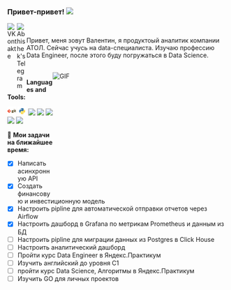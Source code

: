 ### Привет-привет! <img src="https://media.giphy.com/media/hvRJCLFzcasrR4ia7z/giphy.gif" width="25px">
<a href="https://vk.com/aspereto">
  <img align="left" alt="VKontakte" width="22px" src="https://cdn.jsdelivr.net/npm/simple-icons@v3/icons/vk.svg" />
</a>
<a href="https://t.me/asreto_asper">
  <img align="left" alt="Abhishek's Telegram" width="22px" src="https://cdn.jsdelivr.net/npm/simple-icons@v3/icons/telegram.svg" />
</a>

<br />

Привет, меня зовут Валентин, я продуктоый аналитик компании АТОЛ. Сейчас учусь на data-специалиста. Изучаю профессию Data Engineer, после этого буду погружаться в Data Science.

<br />

<img align="right" alt="GIF" src="https://raw.githubusercontent.com/kalashnikov-ulmic/kalashnikov-ulmic/main/%D0%A3%D1%87%D1%83%D1%81%D1%8C%20%D0%BD%D0%B0%20Slurm.png?raw=true" width="400" height="280" />
  
**Languages and Tools:**  

<code><img height="20" src="https://raw.githubusercontent.com/github/explore/80688e429a7d4ef2fca1e82350fe8e3517d3494d/topics/git/git.png"></code>
<code><img height="20" src="https://raw.githubusercontent.com/github/explore/80688e429a7d4ef2fca1e82350fe8e3517d3494d/topics/python/python.png"></code>
<code><img height="20" src="https://cdn.icon-icons.com/icons2/2415/PNG/512/postgresql_original_logo_icon_146391.png"></code>
<code><img height="20" src="https://pbs.twimg.com/profile_images/825065562602663938/sI7mOipu.jpg"></code>
<code><img height="20" src="https://cdn.icon-icons.com/icons2/2107/PNG/128/file_type_jupyter_icon_130494.png"></code>
<code><img height="20" src="https://cdn.icon-icons.com/icons2/3053/PNG/128/atom_alt_macos_bigsur_icon_190373.png"></code>
<code><img height="20" src="https://cdn.icon-icons.com/icons2/2699/PNG/128/golang_logo_icon_171074.png"></code>

🚧 **Мои задачи на ближайшее время:**
<!-- TODO-IST:START -->
* [x] Написать асинхронную API
* [x] Создать финансовую и инвестиционную модель
* [x] Настроить pipline для автоматической отправки отчетов через Airflow
* [x] Настроить дашборд в Grafana по метрикам Prometheus и данным из БД
* [ ] Настроить pipline для миграции данных из Postgres в Click House
* [ ] Настроить аналитический дашборд
* [ ] Пройти курс Data Engineer в Яндекс.Практикум
* [ ] Изучить английский до уровня C1
* [ ] пройти курс Data Science, Алгоритмы в Яндекс.Практикум
* [ ] Изучить GO для личных проектов
<!-- TODO-IST:END -->
